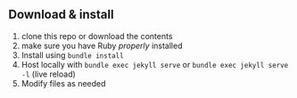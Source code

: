 ## Download & install

 1. clone this repo or download the contents
 2. make sure you have Ruby *properly* installed
 3. Install using `bundle install` 
 4. Host locally with `bundle exec jekyll serve` or `bundle exec jekyll serve -l` (live reload)
 5. Modify files as needed